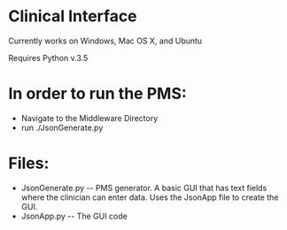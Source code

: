 # Clinical Interface

Currently works on Windows, Mac OS X, and Ubuntu

Requires Python v.3.5


# In order to run the PMS: 
* Navigate to the Middleware Directory
* run ./JsonGenerate.py

# Files: 
* JsonGenerate.py -- PMS generator. A basic GUI that has text fields where the clinician can enter data. Uses the JsonApp file to create the GUI.
* JsonApp.py -- The GUI code


